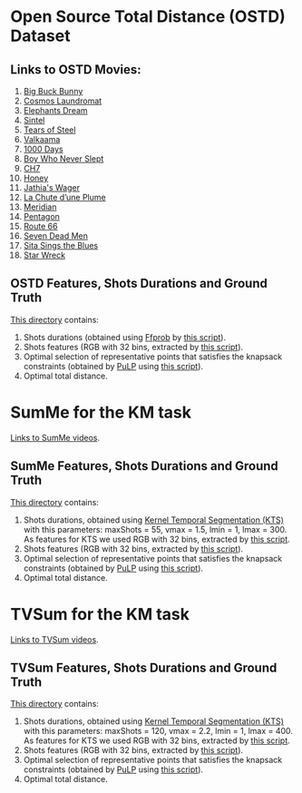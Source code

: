 # Open Source Total Distance (OSTD) Dataset

## Links to OSTD Movies: 

1. [Big Buck Bunny](http://download.blender.org/peach/bigbuckbunny_movies/big_buck_bunny_480p_surround-fix.avi)  
2. [Cosmos Laundromat](https://archive.org/download/CosmosLaundromatFirstCycle/Cosmos%20Laundromat%20-%20First%20Cycle%20%281080p%29.mp4)  
3. [Elephants Dream](https://archive.org/download/ElephantsDream/ed_1024.avi)  
4. [Sintel](http://peach.themazzone.com/durian/movies/sintel-1024-surround.mp4)   
5. [Tears of Steel](http://ftp.nluug.nl/pub/graphics/blender/demo/movies/ToS/tears_of_steel_1080p.mov)   
6. [Valkaama](http://www.valkaama.com/download.php?target=media/movie/Valkaama_1080_p.mkv)   
7. [1000 Days](http://www.mediafire.com/file/jwa35cgdmp213j3/1000_DAYS_H264_1080.mov/file)   
8. [Boy Who Never Slept](http://www.mediafire.com/file/8cfx2e097hblar1/Boy_Who_Never_Slept_-_Remastered_Full_Movie.mp4/file)   
9. [CH7](http://www.mediafire.com/file/3pghcs6h8lhix5x/CH7.mp4/file)   
10. [Honey](http://www.mediafire.com/file/7ta3q6dpdh442z6/Honey-final-180k.mp4/file)   
11. [Jathia's Wager](http://www.mediafire.com/file/pr0itqcke8z3cjd/Jathia%2527s_Wager_%25282009%2529_-_Public_Domain_Universe_-_Solomon_D._Rothman.mp4/file)   
12. [La Chute d’une Plume](http://www.mediafire.com/file/i4mm7tnr6u3v2kv/la_chute_d_une_plume_720p_sub_en_fr_es_pt.mp4/file)  
13. [Meridian](http://www.mediafire.com/file/tcxp8ei686ee7t8/Meridian_Netflix.mp4/file)  
14. [Pentagon](http://www.mediafire.com/file/hh3i59iodwf8b39/Pentagon.2008.enSubs-correct.avi/file)  
15. [Route 66](http://www.mediafire.com/file/1krgv2jmdttebdr/Route_66_-_an_American_badDream.avi/file)  
16. [Seven Dead Men](http://www.mediafire.com/file/o19b6yv40taqa88/Seven_Dead_Men.mp4/file)  
17. [Sita Sings the Blues](http://www.mediafire.com/file/q74ogbg772p79pz/SITA_SINGS_MOVIE_ONLY.mp4/file)  
18. [Star Wreck](http://www.mediafire.com/file/o772rn8sg2af56h/Star_Wreck-_In_the_Pirkinning_%2528with_subtitles_in_10_languages%2529.mp4/file)  

## OSTD Features, Shots Durations and Ground Truth
[This directory](ostd.zip) contains:
1. Shots durations (obtained   using [Ffprob](https://pypi.org/project/ffprobe/) by [this script](gt%20auxiliary%20scripts/ffprob_shot_segmentation.py)).
2. Shots features (RGB with 32 bins, extracted by [this script](gt%20auxiliary%20scripts/extract_features.py)).
3. Optimal selection of representative points that satisfies the knapsack constraints (obtained by [PuLP](https://pypi.org/project/PuLP/) using [this script](gt%20auxiliary%20scripts/PuLP_for_Knapsack_Median.py)).
4. Optimal total distance.

# SumMe for the KM task
[Links to SumMe videos](https://gyglim.github.io/me/vsum/index.html#benchmark). 
## SumMe Features, Shots Durations and Ground Truth
[This directory](summe_for_total_distance.zip) contains:
1. Shots durations, 
obtained  using [Kernel Temporal Segmentation (KTS)](https://github.com/pathak22/videoseg/tree/master/lib/kts) with this parameters: 
maxShots = 55, vmax = 1.5, lmin = 1, lmax = 300. As features for KTS we used RGB with 32 bins, extracted by [this script](gt%20auxiliary%20scripts/extract_features.py).
2. Shots features (RGB with 32 bins, extracted by [this script](gt%20auxiliary%20scripts/extract_features.py)).
3. Optimal selection of representative points that satisfies the knapsack constraints (obtained by [PuLP](https://pypi.org/project/PuLP/) using [this script](gt%20auxiliary%20scripts/PuLP_for_Knapsack_Median.py)).
4. Optimal total distance.

# TVSum for the KM task
[Links to TVSum videos](https://github.com/yalesong/tvsum). 
## TVSum Features, Shots Durations and Ground Truth
[This directory](tvsum_for_total_distance.zip) contains:
1. Shots durations, 
obtained  using [Kernel Temporal Segmentation (KTS)](https://github.com/pathak22/videoseg/tree/master/lib/kts) with this parameters: 
maxShots = 120, vmax = 2.2, lmin = 1, lmax = 400. As features for KTS we used RGB with 32 bins, extracted by [this script](gt%20auxiliary%20scripts/extract_features.py).
2. Shots features (RGB with 32 bins, extracted by [this script](gt%20auxiliary%20scripts/extract_features.py)).
3. Optimal selection of representative points that satisfies the knapsack constraints (obtained by [PuLP](https://pypi.org/project/PuLP/) using [this script](gt%20auxiliary%20scripts/PuLP_for_Knapsack_Median.py)).
4. Optimal total distance.


